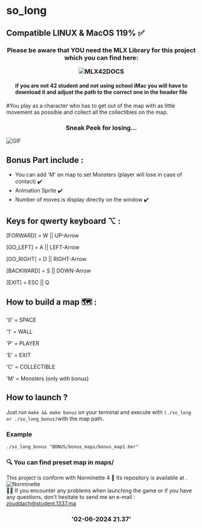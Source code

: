 # so_long 
## Compatible LINUX & MacOS 119% ✅
<h3 align="center">
Please be aware that YOU need the MLX Library for this project which you can find here: <br>
  
![MLX42DOCS](https://harm-smits.github.io/42docs/libs/minilibx)
<h4 align="center">
  if you are not 42 student and not using school iMac you will have to download it and adjust the path to the correct one in the header file
  <br>
</h4>
#You play as a character who has to get out of the map with as little movement as possible and collect all the collectibles on the map.
<h3 align="center">
Sneak Peek for losing...
</h3>

![GIF](https://github.com/zouhairDe/so_long/assets/121346419/8ac9eac8-b269-4fed-8c95-24d7dc135140)

## Bonus Part include :

* You can add 'M' on map to set Monsters (player will lose in case of contact) ✔️
* Animation Sprite  ✔️
* Number of moves is display directly on the window ✔️

## Keys for qwerty keyboard ⌥ :

[FORWARD] = W || UP-Arrow

[GO_LEFT] = A || LEFT-Arrow

[GO_RIGHT] = D || RIGHT-Arrow

[BACKWARD] = S || DOWN-Arrow

[EXIT] = ESC || Q

## How to build a map 🗺 :

'0' = SPACE

'1' = WALL

'P' = PLAYER

'E' = EXIT

'C' = COLLECTIBLE

'M' = Monsters (only with bonus)

## How to launch ? 

Just run ```make && make bonus``` on your terminal
and execute with ```(./so_long or ./so_long_bonus)```with the map path.
### Example
``./so_long_bonus "BONUS/bonus_maps/bonus_map1.ber"``

### 🔍 You can find preset map in maps/

This project is conform with Norminette 4 📌
Its repository is available at . ![Norminette](https://github.com/42School/norminette) <br>
👋🏼 If you encounter any problems when launching the game or if you have any questions, don't hesitate to send me an e-mail : zouddach@student.1337.ma
<h3 align="center">
'02-06-2024 21.37'
</h3>